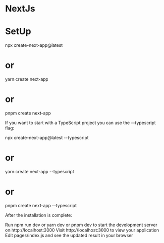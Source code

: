 # NextJs
# SetUp

npx create-next-app@latest
# or
yarn create next-app
# or
pnpm create next-app

If you want to start with a TypeScript project you can use the --typescript flag:

npx create-next-app@latest --typescript
# or
yarn create next-app --typescript
# or
pnpm create next-app --typescript

After the installation is complete:

Run npm run dev or yarn dev or pnpm dev to start the development server on http://localhost:3000
Visit http://localhost:3000 to view your application
Edit pages/index.js and see the updated result in your browser
